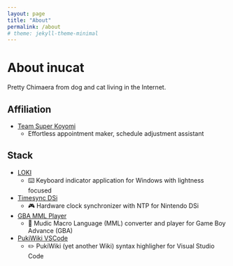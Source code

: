 ```yaml
---
layout: page
title: "About"
permalink: /about
# theme: jekyll-theme-minimal
---
```


# About inucat

Pretty Chimaera from dog and cat living in the Internet.

## Affiliation

- [Team Super Koyomi](https://github.com/enpit-super-koyomi)
  - Effortless appointment maker, schedule adjustment assistant

## Stack

- [LOKI](https://github.com/inucat/win-LOKI_Keyboard_Indicator)
  - ⌨️ Keyboard indicator application for Windows with lightness focused
- [Timesync DSi](https://github.com/inucat/timesync-dsi)
  - 🎮 Hardware clock synchronizer with NTP for Nintendo DSi
- [GBA MML Player](https://github.com/inucat/gba-mml-music-player)
  - 🎼 Mudic Macro Language (MML) converter and player for Game Boy Advance (GBA)
- [PukiWiki VSCode](https://github.com/inucat/pukiwiki-vscode)
  - ✏️ PukiWiki (yet another Wiki) syntax highligher for Visual Studio Code
